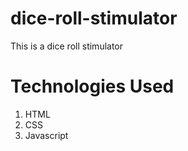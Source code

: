 # dice-roll-stimulator
This is a dice roll stimulator

# Technologies Used
1. HTML
2. CSS
3. Javascript